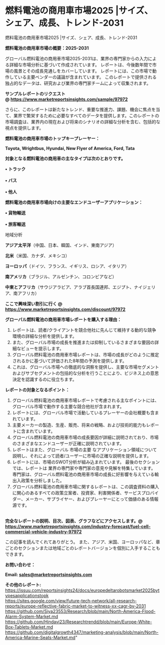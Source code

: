 # 燃料電池の商用車市場2025 |サイズ、シェア、成長、トレンド-2031
燃料電池の商用車市場2025 |サイズ、シェア、成長、トレンド-2031

<strong><b>燃料電池の商用車市場の概要：2025-2031</b></strong>

グローバル燃料電池の商用車市場2025-2031は、業界の専門家からの入力による詳細な市場分析に基づいて作成されています。 レポートは、今後数年間で市場の風景とその成長見通しをカバーしています。 レポートには、この市場で動作している主要ベンダーの議論が含まれています。 このレポートで提供される独占的なデータは、研究および業界の専門家チームによって収集されます。

<strong>サンプルレポートのリクエスト @ <a href=https://www.marketreportsinsights.com/sample/97972>https://www.marketreportsinsights.com/sample/97972</a></strong>

さらに、このレポートは新たなトレンド、重要な推進力、課題、機会に焦点を当て、業界で繁栄するために必要なすべてのデータを提供します。このレポートの市場調査は、業界内の現在および将来のシナリオの詳細な分析を含む、包括的な視点を提供します。

<strong>燃料電池の商用車市場のトップキープレーヤー：</strong>

<strong>Toyota, Wrightbus, Hyundai, New Flyer of America, Ford, Tata</strong>

<strong><b>対象となる燃料電池の商用車の主なタイプは次のとおりです。</b></strong>

<strong>• トラック<br><br>• バス<br><br>• 他人</strong>

<strong><b>燃料電池の商用車市場向けの主要なエンドユーザーアプリケーション：</b></strong>

<strong>• 貨物輸送<br><br>• 旅客輸送</strong>

 地域分析

<strong><b>アジア太平洋</b></strong>（中国、日本、韓国、インド、東南アジア）

<strong><b>北米</b></strong>（米国、カナダ、メキシコ）

<strong><b>ヨーロッパ</b></strong>（ドイツ、フランス、イギリス、ロシア、イタリア）

<strong><b>南アメリカ</b></strong>（ブラジル、アルゼンチン、コロンビアなど）

<strong><b>中東とアフリカ</b></strong>（サウジアラビア、アラブ首長国連邦、エジプト、ナイジェリア、南アフリカ）

<strong>ここで興味深い割引に行く @ <a href=https://www.marketreportsinsights.com/discount/97972>https://www.marketreportsinsights.com/discount/97972</a></strong>

<strong><b>グローバル燃料電池の商用車市場レポートを購入する理由：</b></strong>
<ol>
  <li>レポートは、読者/クライアントを競合他社に先んじて維持する動的な競争環境の詳細な分析を提供します。</li>
  <li>また、グローバル市場の成長を推進または抑制しているさまざまな要因の詳細なビューを提示します。</li>
  <li>グローバル燃料電池の商用車市場レポートは、市場の成長がどのように推定されるかに基づいて評価された8年間の予測を提供します。</li>
  <li>これは、グローバル市場への徹底的な洞察を提供し、主要な市場セグメントおよびサブセグメントの包括的な分析を行うことにより、ビジネス上の意思決定を認識するのに役立ちます。</li>
</ol>
<strong><b>レポートの対象となるポイント：</b></strong>
<ol>
  <li>グローバル燃料電池の商用車市場レポートで考慮される主なポイントには、グローバル市場で動作する主要な競合他社が含まれます。</li>
  <li>レポートには、グローバル市場で活動しているプレーヤーの会社概要も含まれています。</li>
  <li>主要メーカーの製造、生産、販売、将来の戦略、および技術的能力もレポートに含まれています。</li>
  <li>グローバル燃料電池の商用車市場の成長要因が詳細に説明されており、市場のさまざまなエンドユーザーが正確に説明されています。</li>
  <li>レポートはまた、グローバル 市場の主要 なアプリケーション領域について説明し、それによって読者/ユーザーに市場の正確な説明を提供します。</li>
  <li>レポートには、市場のSWOT分析が組み込まれています。 最後のセクションでは、レポートは 業界の専門家や専門家の意見や見解を特集しています。 専門家は、グローバル燃料電池の商用車市場の成長に好影響を与えている輸出入政策を分析しました。</li>
  <li>グローバル燃料電池の商用車市場に関するレポートは、この調査資料の購入に関心のあるすべての政策立案者、投資家、利害関係者、サービスプロバイダー、メーカー、サプライヤー、およびプレーヤーにとって価値のある情報源です。</li>
</ol><br>
<strong>完全なレポートの説明、目次、図表、グラフなどにアクセスします。@ <a href=https://www.marketreportsinsights.com/industry-forecast/fuel-cell-commercial-vehicle-industry-97972>https://www.marketreportsinsights.com/industry-forecast/fuel-cell-commercial-vehicle-industry-97972</a></strong>

この記事を読んでくれてありがとう。 また、アジア、米国、ヨーロッパなど、章ごとのセクションまたは地域ごとのレポートバージョンを個別に入手することもできます。

<strong><b>お問い合わせ：</b></strong>

<strong>Email: </strong><a href=mailto:sales@marketreportsinsights.com><strong>sales@marketreportsinsights.com</strong></a>

<strong>その他のレポート:</strong>
<br>
<a href=https://issuu.com/reportsinsights24/docs/europedeltarobotsmarket2025bytypesapplicationstopk>https://issuu.com/reportsinsights24/docs/europedeltarobotsmarket2025bytypesapplicationstopk</a>
<br>
<a href=https://sites.google.com/view/future-tech-network/all-research-reports/europe-reflective-fabric-market-to-witness-xx-cagr-by-2031>https://sites.google.com/view/future-tech-network/all-research-reports/europe-reflective-fabric-market-to-witness-xx-cagr-by-2031</a>
<br>
<a href=https://github.com/Siya23553/Research/blob/main/North-America-Flood-Alarm-System-Market.md>https://github.com/Siya23553/Research/blob/main/North-America-Flood-Alarm-System-Market.md</a>
<br>
<a href=https://github.com/Hindavi23/Researchtrendd/blob/main/Europe-White-Box-Tablets-Market.md>https://github.com/Hindavi23/Researchtrendd/blob/main/Europe-White-Box-Tablets-Market.md</a>
<br>
<a href=https://github.com/digitalgrowth4347/marketing-analysis/blob/main/North-America-Marine-Seats-Market.md>https://github.com/digitalgrowth4347/marketing-analysis/blob/main/North-America-Marine-Seats-Market.md</a>"
